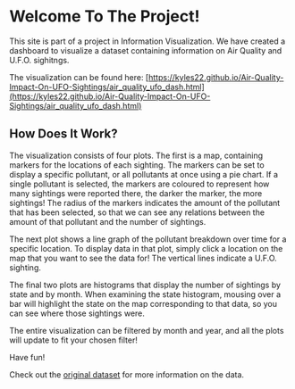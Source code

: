 # Welcome To The Project!

This site is part of a project in Information Visualization. We have created a dashboard to 
visualize a dataset containing information on Air Quality and U.F.O. sighitngs.

The visualization can be found here: [https://kyles22.github.io/Air-Quality-Impact-On-UFO-Sightings/air_quality_ufo_dash.html](https://kyles22.github.io/Air-Quality-Impact-On-UFO-Sightings/air_quality_ufo_dash.html)

## How Does It Work?

  The visualization consists of four plots. The first is a map, containing markers for the locations of each sighting. 
The markers can be set to display a specific pollutant, or all pollutants at once using a pie chart.  If a single pollutant
is selected, the markers are coloured to represent how many sightings were reported there, the darker the marker,
the more sightings!  The radius of the markers indicates the amount of the pollutant that has been selected, so that we can see any relations between the amount of that pollutant and the number of sightings.
    
The next plot shows a line graph of the pollutant breakdown over time for a specific location.  To display data in that plot, simply click a location on the map that you want to see the data for!  The vertical lines indicate a U.F.O. sighting.
    
The final two plots are histograms that display the number of sightings by state and by month.  When examining the state 
histogram, mousing over a bar will highlight the state on the map corresponding to that data, so you can see where those sightings were.  
    
The entire visualization can be filtered by month and year, and all the plots will update to fit your chosen filter!

Have fun!
    
Check out the [original dataset](https://www.kaggle.com/infof422henni/ufo-air-quality) for more information on the data.
